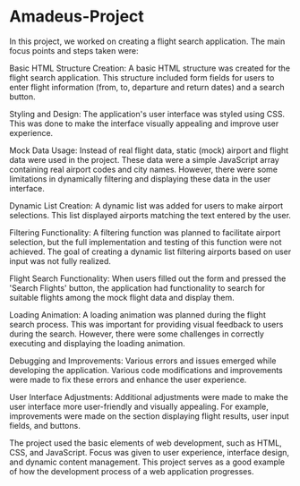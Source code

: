 # Amadeus-Project
 
In this project, we worked on creating a flight search application. The main focus points and steps taken were:

Basic HTML Structure Creation: A basic HTML structure was created for the flight search application. This structure included form fields for users to enter flight information (from, to, departure and return dates) and a search button.

Styling and Design: The application's user interface was styled using CSS. This was done to make the interface visually appealing and improve user experience.

Mock Data Usage: Instead of real flight data, static (mock) airport and flight data were used in the project. These data were a simple JavaScript array containing real airport codes and city names. However, there were some limitations in dynamically filtering and displaying these data in the user interface.

Dynamic List Creation: A dynamic list was added for users to make airport selections. This list displayed airports matching the text entered by the user.

Filtering Functionality: A filtering function was planned to facilitate airport selection, but the full implementation and testing of this function were not achieved. The goal of creating a dynamic list filtering airports based on user input was not fully realized.

Flight Search Functionality: When users filled out the form and pressed the 'Search Flights' button, the application had functionality to search for suitable flights among the mock flight data and display them.

Loading Animation: A loading animation was planned during the flight search process. This was important for providing visual feedback to users during the search. However, there were some challenges in correctly executing and displaying the loading animation.

Debugging and Improvements: Various errors and issues emerged while developing the application. Various code modifications and improvements were made to fix these errors and enhance the user experience.

User Interface Adjustments: Additional adjustments were made to make the user interface more user-friendly and visually appealing. For example, improvements were made on the section displaying flight results, user input fields, and buttons.

The project used the basic elements of web development, such as HTML, CSS, and JavaScript. Focus was given to user experience, interface design, and dynamic content management. This project serves as a good example of how the development process of a web application progresses.
